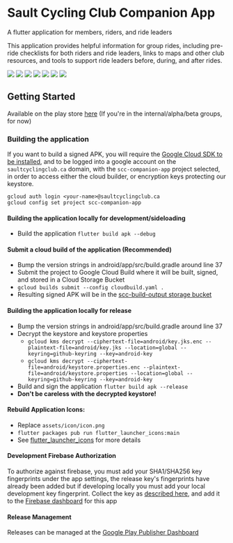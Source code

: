 # Sault Cycling Club Companion App

A flutter application for members, riders, and ride leaders

This application provides helpful information for group rides, including pre-ride checklists for both riders and ride leaders, links to maps and other club resources, and tools to support ride leaders before, during, and after rides.

![](/docs/1.png)
![](/docs/2.png)
![](/docs/3.png)
![](/docs/4.png)
![](/docs/5.png)
![](/docs/6.png)
![](/docs/7.png)

## Getting Started

Available on the play store [here](https://play.google.com/store/apps/details?id=ca.saultcyclingclug.fluttersccapp) (If you're in the internal/alpha/beta groups, for now)

### Building the application

If you want to build a signed APK, you will require the [Google Cloud SDK to be installed](https://cloud.google.com/sdk/install), and to be logged into a google account on the `saultcyclingclub.ca` domain, with the `scc-companion-app` project selected, in order to access either the cloud builder, or encryption keys protecting our keystore.

```
gcloud auth login <your-name>@saultcyclingclub.ca
gcloud config set project scc-companion-app
```

#### Building the application locally for development/sideloading
* Build the application `flutter build apk --debug`

#### Submit a cloud build of the application (Recommended)
* Bump the version strings in android/app/src/build.gradle around line 37
* Submit the project to Google Cloud Build where it will be built, signed, and stored in a Cloud Storage Bucket
* `gcloud builds submit --config cloudbuild.yaml .`
* Resulting signed APK will be in the [scc-build-output storage bucket](https://console.cloud.google.com/storage/browser/scc-build-output?project=scc-companion-app)

#### Building the application locally for release
* Bump the version strings in android/app/src/build.gradle around line 37
* Decrypt the keystore and keystore properties
  * `gcloud kms decrypt --ciphertext-file=android/key.jks.enc --plaintext-file=android/key.jks --location=global --keyring=github-keyring --key=android-key`
  * `gcloud kms decrypt --ciphertext-file=android/keystore.properties.enc --plaintext-file=android/keystore.properties --location=global --keyring=github-keyring --key=android-key`
* Build and sign the application `flutter build apk --release`
* __Don't be careless with the decrypted keystore!__

#### Rebuild Application Icons:
* Replace `assets/icon/icon.png`
* `flutter packages pub run flutter_launcher_icons:main`
* See [flutter_launcher_icons](https://pub.dartlang.org/packages/flutter_launcher_icons) for more details

#### Development Firebase Authorization

To authorize against firebase, you must add your SHA1/SHA256 key fingerprints under the app settings, the release key's fingerprints have already been added but if developing locally you must add your local development key fingerprint. Collect the key as [described here](https://developers.google.com/android/guides/client-auth), and add it to the [Firebase dashboard](https://console.firebase.google.com/u/1/project/scc-companion-app/settings/general/android:ca.saultcyclingclug.fluttersccapp) for this app

#### Release Management
Releases can be managed at the [Google Play Publisher Dashboard](https://play.google.com/apps/publish)
